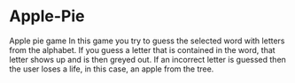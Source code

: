 # Apple-Pie
Apple pie game 
In this game you try to guess the selected word with letters from the alphabet. 
If you guess a letter that is contained in the word, that letter shows up and is then greyed out.
If an incorrect letter is guessed then the user loses a life, in this case, an apple from the tree.
